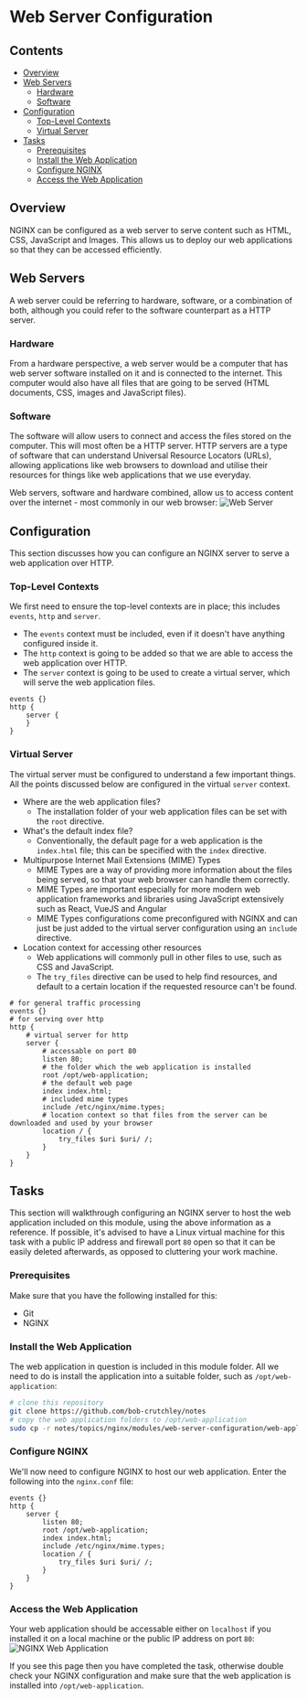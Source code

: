 # Web Server Configuration



<!--TOC_START-->
## Contents
- [Overview](#overview)
- [Web Servers](#web-servers)
	- [Hardware](#hardware)
	- [Software](#software)
- [Configuration](#configuration)
	- [Top-Level Contexts](#toplevel-contexts)
	- [Virtual Server](#virtual-server)
- [Tasks](#tasks)
	- [Prerequisites](#prerequisites)
	- [Install the Web Application](#install-the-web-application)
	- [Configure NGINX](#configure-nginx)
	- [Access the Web Application](#access-the-web-application)

<!--TOC_END-->
## Overview
NGINX can be configured as a web server to serve content such as HTML, CSS, JavaScript and Images.
This allows us to deploy our web applications so that they can be accessed efficiently.

## Web Servers
A web server could be referring to hardware, software, or a combination of both, although you could refer to the software counterpart as a HTTP server.

### Hardware
From a hardware perspective, a web server would be a computer that has web server software installed on it and is connected to the internet.
This computer would also have all files that are going to be served (HTML documents, CSS, images and JavaScript files).

### Software
The software will allow users to connect and access the files stored on the computer.
This will most often be a HTTP server.
HTTP servers are a type of software that can understand Universal Resource Locators (URLs), allowing applications like web browsers to download and utilise their resources for things like web applications that we use everyday.

Web servers, software and hardware combined, allow us to access content over the internet - most commonly in our web browser:
![Web Server](https://lh3.googleusercontent.com/jjIKwaFUdtPFK4785VQbd67_F0g_t3Q2FoAwWp6A7-jBwIel3r8nlRh5sWVzIu50TVIVJCcC6AkQDC5_KH2RrbQbEGDnhEcF8-Ebs_bZX_eadZS_40GrXdgN5WqhEhvM07H8wGuVU1UpcJ9tHmwYrIiLFlhGdZLl8H1gLnf8KA_FJVz_EE4quNo-jnU3a-fCTI5pgh6BocULmrQBqbxkDLVKN0cpUlACuPqrUf9i0zcWus8SCat3fHrX8TV1lwrYkKQ4rIT0hh-MyhSNL94NC8iXr_x1XQoOCZD422eQBIMVXtMkY_QbkkKf8VqHNLm5QA1L8-u1XjIGoUmVmINQm1w73EZARbgcHX2BQ02WCS83COehpZybXSp3mdRp3V59-qeuygR2uhpkhJnCyhTk5iWW4AEU8YPAugtcN1b4EjWVq9V2xRnav6WvElo-J486ZUKK0ygxDY-blBVLxZcqOTwxhdUW1LzwxhtVZeYLdO3P62QjUYKgSjDzyJlEpSMXxLVCTiCff1ARNd32Z2zPmBWMmiyj7qWOxMl9p31aaLscvZEHg1uTs0hY7D9cj9jFk4oQqHhcrrrJbRhIxHUO0bYJBfD2ntPSMUJdlr6y0ylcKP1Q63FdPDTw9_zpJdyVCjMLy0H4JrKpU4oxuwyjf20iO1mYbgcp-9Pyds8ikUamkxYTRnKL2HdhC0p0B_BB2TBIemY1QOO5h83Lp336h67RWM5CLfzBgGbRaDzwnSUHkI0m=w1254-h620-no)

## Configuration
This section discusses how you can configure an NGINX server to serve a web application over HTTP.

### Top-Level Contexts
We first need to ensure the top-level contexts are in place; this includes `events`, `http` and `server`.
- The `events` context must be included, even if it doesn't have anything configured inside it.
- The `http` context is going to be added so that we are able to access the web application over HTTP.
- The `server` context is going to be used to create a virtual server, which will serve the web application files.
```text
events {}
http {
    server {
    }
}
```

### Virtual Server
The virtual server must be configured to understand a few important things.
All the points discussed below are configured in the virtual `server` context.
- Where are the web application files?
    - The installation folder of your web application files can be set with the `root` directive.
- What's the default index file?
    - Conventionally, the default page for a web application is the `index.html` file; this can be specified with the `index` directive.
- Multipurpose Internet Mail Extensions (MIME) Types
    - MIME Types are a way of providing more information about the files being served, so that your web browser can handle them correctly.
    - MIME Types are important especially for more modern web application frameworks and libraries using JavaScript extensively such as React, VueJS and Angular
    - MIME Types configurations come preconfigured with NGINX and can just be just added to the virtual server configuration using an `include` directive.
- Location context for accessing other resources
    - Web applications will commonly pull in other files to use, such as CSS and JavaScript.
    - The `try_files` directive can be used to help find resources, and default to a certain location if the requested resource can't be found.
```text
# for general traffic processing
events {}
# for serving over http
http {
    # virtual server for http
    server {
        # accessable on port 80
        listen 80;
        # the folder which the web application is installed
        root /opt/web-application;
        # the default web page
        index index.html;
        # included mime types
        include /etc/nginx/mime.types;
        # location context so that files from the server can be downloaded and used by your browser
        location / {
            try_files $uri $uri/ /;
        }
    }
}
```

## Tasks
This section will walkthrough configuring an NGINX server to host the web application included on this module, using the above information as a reference.
If possible, it's advised to have a Linux virtual machine for this task with a public IP address and firewall port `80` open so that it can be easily deleted afterwards, as opposed to cluttering your work machine.

### Prerequisites
Make sure that you have the following installed for this:
- Git
- NGINX

### Install the Web Application
The web application in question is included in this module folder.
All we need to do is install the application into a suitable folder, such as `/opt/web-application`:
```bash
# clone this repository
git clone https://github.com/bob-crutchley/notes
# copy the web application folders to /opt/web-application
sudo cp -r notes/topics/nginx/modules/web-server-configuration/web-application /opt/
```

### Configure NGINX
We'll now need to configure NGINX to host our web application.
Enter the following into the `nginx.conf` file:
```text
events {}
http {
    server {
        listen 80;
        root /opt/web-application;
        index index.html;
        include /etc/nginx/mime.types;
        location / {
            try_files $uri $uri/ /;
        }
    }
}
```

### Access the Web Application
Your web application should be accessable either on `localhost` if you installed it on a local machine or the public IP address on port `80`:
![NGINX Web Application](https://lh3.googleusercontent.com/4rBKXTIQR1IfBUGO5Z8xsNdrLhG8obTn4s6TICIT-j5mc9jk1twZSzw4nmA9CNmglAW8MciKcyHLaA6OXuav-XmrHy0V-_FA1xncKWf3r52GWXdkzwP4eLKoLqDiRBo--OvmBVX7VUVC6NTyOozMXusjEHWSMjaS40dbi_pXwEDDlp-7VcOGOlWFf2-Y3r1COPGAooOHaq2ZOTbRJIdwwPmCEMPG8wAXQ6fvlFAPEhEZzaThMXxn2kgAzELzfVHjW4sEQ4xJDn0tDHcn8tAHzSwyHtRSkG4yW88X5sZ75zB54pWrtU8Dt7xz_iazN0NxezbZ-ohjJdL9yRepmjqtrt-5lNhHperlnfooAAtM8CEF6GfJSORkRc5EK1J31vbhq2_-uL-Twq_FYaXjU-8poxUnaA--esG3R8FskxHowbGIZOXqzrqoFqlX5LLK4BeBZoIpMbJLQ2qX9GvSQ9-UluI6ICxGQlXlc0XEl-XCEWf2nf2nJ-KgO6vhKFIjH_EmDTLrVezSNQOWnRJ-cHXwBOy_QiBWPOPEfLvu5nBmcyn-zWu5B3JpmwjL-f1ECI3zH4gLDBrCOVhCi6demvW-Pm6yXeoFQCQZTcMUZh_WMuyvaeT20M-Lv8FZsxCrlBiz42h8EO0hJKXxmLHuaAPD_3Szw5ccxEAU__m3rGP1BiXkKyDxhpGxTwmVepaUV3wXiP2J1Toe2kPlwhK-jG8Ne4RsjBV6-21-n3yIzvrl-7Rl6AZf=w1028-h450-no)

If you see this page then you have completed the task, otherwise double check your NGINX configuration and make sure that the web application is installed into `/opt/web-application`.
